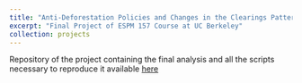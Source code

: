 ```yaml
---
title: "Anti-Deforestation Policies and Changes in the Clearings Pattern: Brazilian Amazon Case"
excerpt: "Final Project of ESPM 157 Course at UC Berkeley"
collection: projects
---
```


Repository of the project containing the final analysis and all the scripts necessary to reproduce it available [here](https://github.com/jpgmv1998/espm157_finalProject_deforestationPattern)
